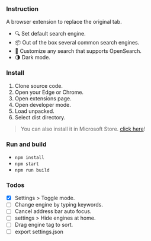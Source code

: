 ### Instruction

A browser extension to replace the original tab.

-   🔍 Set default search engine.
-   📦 Out of the box several common search engines.
-   🌌 Customize any search that supports OpenSearch.
-   🌗 Dark mode.

### Install

1. Clone source code.
2. Open your Edge or Chrome.
3. Open extensions page.
4. Open developer mode.
5. Load unpacked.
6. Select dist directory.

> You can also install it in Microsoft Store. [click here](https://microsoftedge.microsoft.com/addons/detail/tinytab/apehhlijbbfgppmhjpmblkaocmekfmaf)!

### Run and build

-   `npm install`
-   `npm start`
-   `npm run build`

### Todos

-   [x] Settings > Toggle mode.
-   [ ] Change engine by typing keywords.
-   [ ] Cancel address bar auto focus.
-   [ ] settings > Hide engines at home.
-   [ ] Drag engine tag to sort.
-   [ ] export settings.json
